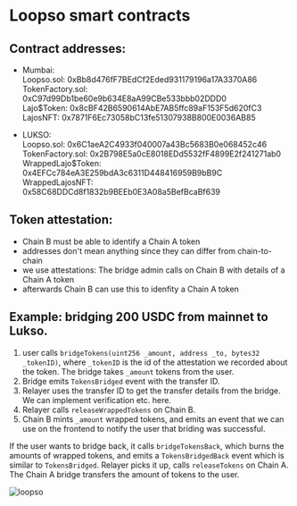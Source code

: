 # Loopso smart contracts

## Contract addresses:     
- Mumbai:     
Loopso.sol: 0xBb8d476fF7BEdCf2Eded931179196a17A3370A86      
TokenFactory.sol: 0xC97d99Db1be60e9b634E8aA99CBe533bbb02DDD0     
Lajo$Token: 0x8cBF42B6590614AbE7AB5ffc89aF153F5d620fC3     
LajosNFT: 0x7871F6Ec73058bC13fe51307938B800E0036AB85     
     
- LUKSO:     
Loopso.sol: 0x6C1aeA2C4933f040007a43Bc5683B0e068452c46
TokenFactory.sol: 0x2B798E5a0cE8018EDd5532fF4899E2f241271ab0     
WrappedLajo$Token: 0x4EFCc784eA3E259bdA3c6311D448416959B9bB9C     
WrappedLajosNFT: 0x58C68DDCd8f1832b9BEEb0E3A08a5BefBcaBf639      
     
## Token attestation:    
- Chain B must be able to identify a Chain A token   
- addresses don't mean anything since they can differ from chain-to-chain    
- we use attestations: The bridge admin calls on Chain B with details of a Chain A token    
- afterwards Chain B can use this to idenfity a Chain A token    

## Example: bridging 200 USDC from mainnet to Lukso.    
1. user calls ```bridgeTokens(uint256 _amount, address _to, bytes32 _tokenID)```, where ```_tokenID``` is the id of the attestation we recorded about the token. The bridge takes ```_amount``` tokens from the user.    
2. Bridge emits ```TokensBridged``` event with the transfer ID.    
3. Relayer uses the transfer ID to get the transfer details from the bridge. We can implement verification etc. here.    
4. Relayer calls ```releaseWrappedTokens``` on Chain B.    
5. Chain B mints ```_amount``` wrapped tokens, and emits an event that we can use on the frontend to notify the user that briding was successful.    

If the user wants to bridge back, it calls ```bridgeTokensBack```, which burns the amounts of wrapped tokens, and emits a ```TokensBridgedBack``` event which is similar to ```TokensBridged```. Relayer picks it up, calls ```releaseTokens``` on Chain A. The Chain A bridge transfers the amount of tokens to the user.  

![loopso](https://github.com/useloopso/contracts/assets/44027725/0fe78522-4a53-4cc7-8b90-7333e38ed38e)
